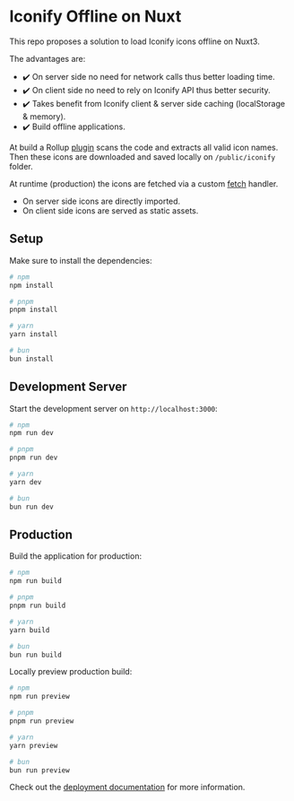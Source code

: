 # Iconify Offline on Nuxt

This repo proposes a solution to load Iconify icons offline on Nuxt3. 

The advantages are:
- ✔️  On server side no need for network calls thus better loading time.
- ✔️  On client side no need to rely on Iconify API thus better security.
- ✔️  Takes benefit from Iconify client & server side caching (localStorage & memory).
- ✔️  Build offline applications.

At build a Rollup [plugin](https://github.com/becem-gharbi/iconify-offline-nuxt/blob/main/iconfiy-offline.ts) scans the code and extracts all valid icon names. Then these icons are downloaded and saved locally on `/public/iconify` folder. 

At runtime (production) the icons are fetched via a custom [fetch](https://github.com/becem-gharbi/iconify-offline-nuxt/blob/main/plugins/iconify.ts) handler.
- On server side icons are directly imported. 
- On client side icons are served as static assets.

## Setup

Make sure to install the dependencies:

```bash
# npm
npm install

# pnpm
pnpm install

# yarn
yarn install

# bun
bun install
```

## Development Server

Start the development server on `http://localhost:3000`:

```bash
# npm
npm run dev

# pnpm
pnpm run dev

# yarn
yarn dev

# bun
bun run dev
```

## Production

Build the application for production:

```bash
# npm
npm run build

# pnpm
pnpm run build

# yarn
yarn build

# bun
bun run build
```

Locally preview production build:

```bash
# npm
npm run preview

# pnpm
pnpm run preview

# yarn
yarn preview

# bun
bun run preview
```

Check out the [deployment documentation](https://nuxt.com/docs/getting-started/deployment) for more information.
